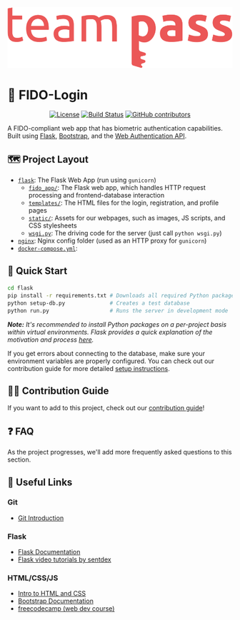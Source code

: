 <p align="center">
    <img alt="Team Pass Logo" src="fido_app/static/images/team-logo.svg" />
</p>

# 🔐 FIDO-Login

<p align="center">
    <a aria-label="License" href="/LICENSE">
        <img alt="License" src="https://img.shields.io/github/license/team-pass/FIDO-LOGIN"></a>
    <a aria-label="Build Status" href="https://github.com/team-pass/FIDO-login/actions?query=workflow%3ABuild">
        <img alt="Build Status" src="https://github.com/team-pass/FIDO-login/workflows/Build/badge.svg"></a>
    <a aria-label="Github contributors" href="https://github.com/team-pass/FIDO-login/graphs/contributors">
        <img alt="GitHub contributors" src="https://img.shields.io/github/contributors/team-pass/FIDO-login"></a>
</p>

A FIDO-compliant web app that has biometric authentication capabilities. Built using [Flask](https://flask.palletsprojects.com/en/1.1.x/), [Bootstrap](https://getbootstrap.com/), and the [Web Authentication API](https://developer.mozilla.org/en-US/docs/Web/API/Web_Authentication_API).

## 🗺 Project Layout

- [`flask`](/flask): The Flask Web App (run using `gunicorn`)
  - [`fido_app/`](/flask/fido_app): The Flask web app, which handles HTTP request processing and frontend-database interaction
  - [`templates/`](/flask/fido_app/templates): The HTML files for the login, registration, and profile pages
  - [`static/`](/flask/fido_app/static): Assets for our webpages, such as images, JS scripts, and CSS stylesheets
  - [`wsgi.py`](/flask/wsgi.py): The driving code for the server (just call `python wsgi.py`)
- [`nginx`](/nginx): Nginx config folder (used as an HTTP proxy for `gunicorn`)
- [`docker-compose.yml`](docker-compose.yml): 

## 🚀 Quick Start

```bash
cd flask
pip install -r requirements.txt # Downloads all required Python packages
python setup-db.py              # Creates a test database
python run.py                   # Runs the server in development mode
```

***Note:*** _It's recommended to install Python packages on a per-project basis within virtual environments. Flask provides a quick explanation of the motivation and process [here](https://flask.palletsprojects.com/en/1.1.x/installation/#virtual-environments)._

If you get errors about connecting to the database, make sure your environment variables are properly configured. You can check out our contribution guide for more detailed [setup instructions](CONTRIBUTING.md#-download-and-setup).

## 👨‍💻 Contribution Guide

If you want to add to this project, check out our [contribution guide](CONTRIBUTING.md)!

## ❓ FAQ

As the project progresses, we'll add more frequently asked questions to this section.

## 🔗 Useful Links

### Git
- [Git Introduction](https://guides.github.com/introduction/git-handbook/)

### Flask
- [Flask Documentation](https://flask.palletsprojects.com/en/1.1.x/)
- [Flask video tutorials by sentdex](https://pythonprogramming.net/practical-flask-introduction/)

### HTML/CSS/JS
- [Intro to HTML and CSS](http://learn.shayhowe.com/html-css/)
- [Bootstrap Documentation](https://getbootstrap.com/docs/4.4/getting-started/introduction/)
- [freecodecamp (web dev course)](http://www.freecodecamp.com/)
